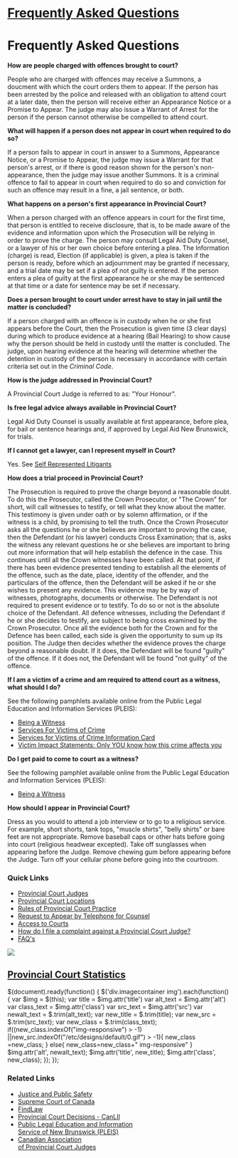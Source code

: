 # [Frequently Asked Questions](https://www.courtsnb-coursnb.ca/content/cour/en/provincial/content/faq.html)

# Frequently Asked Questions

**How are people charged with offences brought to court?**

People who are charged with offences may receive a Summons, a doucment with which the court orders them to appear. If the person has been arrested by the police and released with an obligation to attend court at a later date, then the person will receive either an Appearance Notice or a Promise to Appear. The judge may also issue a Warrant of Arrest for the person if the person cannot otherwise be compelled to attend court.

**What will happen if a person does not appear in court when required to do so?**

If a person fails to appear in court in answer to a Summons, Appearance Notice, or a Promise to Appear, the judge may issue a Warrant for that person's arrest, or if there is good reason shown for the person's non-appearance, then the judge may issue another Summons. It is a criminal offence to fail to appear in court when required to do so and conviction for such an offence may result in a fine, a jail sentence, or both.

**What happens on a person's first appearance in Provincial Court?**

When a person charged with an offence appears in court for the first time, that person is entitled to receive disclosure, that is, to be made aware of the evidence and information upon which the Prosecution will be relying in order to prove the charge. The person may consult Legal Aid Duty Counsel, or a lawyer of his or her own choice before entering a plea. The Information (charge) is read, Election (if applicable) is given, a plea is taken if the person is ready, before which an adjournment may be granted if necessary, and a trial date may be set if a plea of not guilty is entered. If the person enters a plea of guilty at the first appearance he or she may be sentenced at that time or a date for sentence may be set if necessary.

**Does a person brought to court under arrest have to stay in jail until the matter is concluded?**

If a person charged with an offence is in custody when he or she first appears before the Court, then the Prosecution is given time (3 clear days) during which to produce evidence at a hearing (Bail Hearing) to show cause why the person should be held in custody until the matter is concluded. The judge, upon hearing evidence at the hearing will determine whether the detention in custody of the person is necessary in accordance with certain criteria set out in the _Criminal Code_.

**How is the judge addressed in Provincial Court?**

A Provincial Court Judge is referred to as: "Your Honour".

**Is free legal advice always available in Provincial Court?**

Legal Aid Duty Counsel is usually available at first appearance, before plea, for bail or sentence hearings and, if approved by Legal Aid New Brunswick, for trials.

**If I cannot get a lawyer, can I represent myself in Court?**

Yes. See [Self Represented Litigants](/content/cour/en/self-represented-litigant.html)

**How does a trial proceed in Provincial Court?**

The Prosecution is required to prove the charge beyond a reasonable doubt. To do this the Prosecutor, called the Crown Prosecutor, or "The Crown" for short, will call witnesses to testify, or tell what they know about the matter. This testimony is given under oath or by solemn affirmation, or if the witness is a child, by promising to tell the truth. Once the Crown Prosecutor asks all the questions he or she believes are important to proving the case, then the Defendant (or his lawyer) conducts Cross Examination; that is, asks the witness any relevant questions he or she believes are important to bring out more information that will help establish the defence in the case. This continues until all the Crown witnesses have been called. At that point, if there has been evidence presented tending to establish all the elements of the offence, such as the date, place, identity of the offender, and the particulars of the offence, then the Defendant will be asked if he or she wishes to present any evidence. This evidence may be by way of witnesses, photographs, documents or otherwise. The Defendant is not required to present evidence or to testify. To do so or not is the absolute choice of the Defendant. All defence witnesses, including the Defendant if he or she decides to testify, are subject to being cross examined by the Crown Prosecutor. Once all the evidence both for the Crown and for the Defence has been called, each side is given the opportunity to sum up its position. The Judge then decides whether the evidence proves the charge beyond a reasonable doubt. If it does, the Defendant will be found "guilty" of the offence. If it does not, the Defendant will be found "not guilty" of the offence.

**If I am a victim of a crime and am required to attend court as a witness, what should I do?**

See the following pamphlets available online from the Public Legal Education and Information Services (PLEIS):

- [Being a Witness](http://www.legal-info-legale.nb.ca/en/index.php?page=being_a_witness_court)
- [Services For Victims of Crime](http://www.legal-info-legale.nb.ca/en/index.php?page=services_victims_crime)
- [Services for Victims of Crime Information Card](http://www.legal-info-legale.nb.ca/en/index.php?page=information_for_victims)
- [Victim Impact Statements: Only YOU know how this crime affects you](http://www.legal-info-legale.nb.ca/en/index.php?page=victim_impact_statements)

**Do I get paid to come to court as a witness?**

See the following pamphlet available online from the Public Legal Education and Information Services (PLEIS):

- [Being a Witness](http://www.legal-info-legale.nb.ca/en/index.php?page=court_being_a_witness)

**How should I appear in Provincial Court?**

Dress as you would to attend a job interview or to go to a religious service. For example, short shorts, tank tops, "muscle shirts", "belly shirts" or bare feet are not appropriate. Remove baseball caps or other hats before going into court (religious headwear excepted). Take off sunglasses when appearing before the Judge. Remove chewing gum before appearing before the Judge. Turn off your cellular phone before going into the courtroom.

### Quick Links

- [Provincial Court Judges](/content/cour/en/provincial/content/pcj.html)
- [Provincial Court Locations](/content/cour/en/provincial/content/pclocations.html)
- [Rules of Provincial Court Practice](/content/cour/en/provincial/content/rpcp.html)
- [Request to Appear by Telephone for Counsel](/content/dam/courts/pdf/teleconference-appearance-request-form-for-counsel.pdf)
- [Access to Courts](/content/cour/en/provincial/content/access.html)
- [How do I file a complaint against a Provincial Court Judge?](/content/dam/courts/pdf/provincial/how-do-i-file-a-complaint.pdf)
- [FAQ's](/content/cour/en/provincial/content/faq.html)

![ ](/content/dam/gnb/Departments/ps-sp/images/crime-prevention-nb/provincial-court-statistics.jpg/_jcr_content/renditions/cq5dam.web.340.340.jpeg ' ')

## [Provincial Court Statistics](https://www2.gnb.ca/content/gnb/en/departments/public-safety/justice/content/nb-provincial-courts-statistics.html)

$(document).ready(function() { $('div.imagecontainer img').each(function(){ var $img = $(this); var title = $img.attr('title') var alt_text = $img.attr('alt') var class_text = $img.attr('class') var src_text = $img.attr('src') var newalt_text = $.trim(alt_text); var new_title = $.trim(title); var new_src = $.trim(src_text); var new_class = $.trim(class_text); if((new_class.indexOf("img-responsive") > -1) ||new_src.indexOf("/etc/designs/default/0.gif") > -1){ new_class =new_class; } else{ new_class=new_class+" img-responsive" } $img.attr('alt', newalt_text); $img.attr('title', new_title); $img.attr('class', new_class); }); });

### Related Links

- [Justice and Public Safety](https://www2.gnb.ca/content/gnb/en/departments/public-safety.html)
- [Supreme Court of Canada](https://www.scc-csc.ca/home-accueil/index-eng.aspx)
- [FindLaw](http://corporate.findlaw.com/law-library/international-law/)
- [Provincial Court Decisions - CanLII](http://www.canlii.org/en/nb/nbpc/)
- [Public Legal Education and Information  
  Service of New Brunswick (PLEIS)](http://www.legal-info-legale.nb.ca/)
- [Canadian Association  
  of Provincial Court Judges](http://www.judges-juges.ca/)
